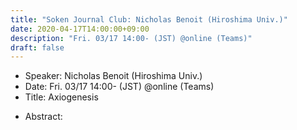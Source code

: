 ```yaml
---
title: "Soken Journal Club: Nicholas Benoit (Hiroshima Univ.)"
date: 2020-04-17T14:00:00+09:00
description: "Fri. 03/17 14:00- (JST) @online (Teams)"
draft: false
---
```


- Speaker:
Nicholas Benoit (Hiroshima Univ.)
- Date:
Fri. 03/17 14:00- (JST) @online (Teams)
- Title:
Axiogenesis

<!--more-->

- Abstract:

